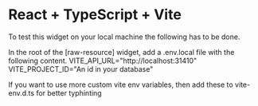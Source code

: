 # React + TypeScript + Vite

To test this widget on your local machine the following has to be done.

In the root of the [raw-resource] widget, add a .env.local file with the following content.
VITE_API_URL="http://localhost:31410"
VITE_PROJECT_ID="An id in your database"

If you want to use more custom vite env variables, then add these to vite-env.d.ts for better typhinting
